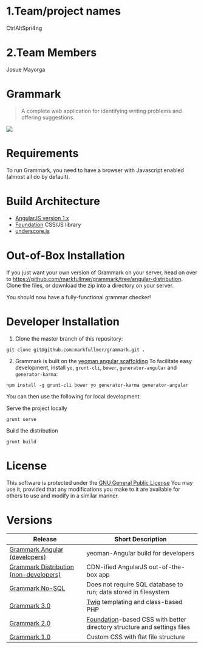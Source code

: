 # 1.Team/project names
  CtrlAltSpri4ng
# 2.Team Members
  Josue Mayorga

Grammark
========
> A complete web application for identifying writing problems and offering suggestions.
<img src="https://github.com/markfullmer/grammark/raw/master/app/images/screenshot.png" />

Requirements
============
To run Grammark, you need to have a browser with Javascript enabled (almost all do by default).

Build Architecture
============
- [AngularJS version 1.x](https://angularjs.org/)
- [Foundation](http://foundation.zurb.com/) CSS/JS library
- [underscore.js](http://underscorejs.org/)

Out-of-Box Installation
=======================
If you just want your own version of Grammark on your server, head on over to https://github.com/markfullmer/grammark/tree/angular-distribution.
Clone the files, or download the zip into a directory on your server.

You should now have a fully-functional grammar checker!

Developer Installation
======================
1. Clone the master branch of this repository:
```
git clone git@github.com:markfullmer/grammark.git .
```
2. Grammark is built on the [yeoman angular scaffolding](https://github.com/yeoman/generator-angular)
To facilitate easy development, install `yo`, `grunt-cli`, `bower`, `generator-angular` and `generator-karma`:
```
npm install -g grunt-cli bower yo generator-karma generator-angular
```
You can then use the following for local development:

Serve the project locally
```
grunt serve
```
Build the distribution
```
grunt build
```

License
=======
This software is protected under the [GNU General Public License](http://www.gnu.org/licenses/gpl.html)
You may use it, provided that any modifications you make to it are available for
others to use and modify in a similar manner.

Versions
========
Release       | Short Description
------------- | -------------
[Grammark Angular (developers)](https://github.com/markfullmer/grammark)  | yeoman-Angular build for developers
[Grammark Distribution (non-developers)](https://github.com/markfullmer/grammark/tree/angular-distribution)  | CDN-ified AngularJS out-of-the-box app
[Grammark No-SQL](https://github.com/markfullmer/grammark/tree/No-SQL)  | Does not require SQL database to run; data stored in filesystem
[Grammark 3.0](https://github.com/markfullmer/grammark/tree/Version-3)  | [Twig](http://twig.sensiolabs.org/) templating and class-based PHP
[Grammark 2.0](https://github.com/markfullmer/grammark/tree/Version-2)  | [Foundation](http://foundation.zurb.com/)-based CSS with better directory structure and settings files
[Grammark 1.0](https://github.com/markfullmer/grammark/tree/Version-1)  | Custom CSS with flat file structure
